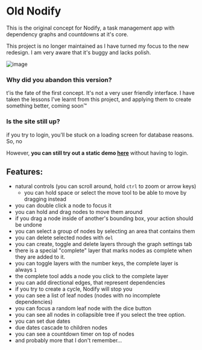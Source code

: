 

# Old Nodify

This is the original concept for Nodify, a task management app with dependency graphs and countdowns at it's core. 


This project is no longer maintained as I have turned my focus to the new redesign. I am very aware that it's buggy and lacks polish. 

![image](https://user-images.githubusercontent.com/34604972/198911010-620e0b89-d9fb-4ac7-8043-7a7fea83869c.png)


### Why did you abandon this version?

t'is the fate of the first concept. It's not a very user friendly interface. I have taken the lessons I've learnt from this project, and applying them to create something better, coming soon™

### Is the site still up?

if you try to login, you'll be stuck on a loading screen for database reasons. So, no

However, **you can still try out a static demo [here](https://old.nodify.dev/demo)** without having to login. 

## Features: 
- natural controls (you can scroll around, hold `ctrl` to zoom or arrow keys)
  - you can hold space or select the move tool to be able to move by dragging instead
- you can double click a node to focus it
- you can hold and drag nodes to move them around
- if you drag a node inside of another's bounding box, your action should be undone
- you can select a group of nodes by selecting an area that contains them
- you can delete selected nodes with `del`
- you can create, toggle and delete layers through the graph settings tab
- there is a special "complete" layer that marks nodes as complete when they are added to it.
- you can toggle layers with the number keys, the complete layer is always `1`
- the complete tool adds a node you click to the complete layer
- you can add directional edges, that represent dependencies
- if you try to create a cycle, Nodify will stop you
- you can see a list of leaf nodes (nodes with no incomplete dependencies)
- you can focus a random leaf node with the dice button
- you can see all nodes in collapsible tree if you select the tree option.
- you can set due dates
- due dates cascade to children nodes
- you can see a countdown timer on top of nodes 
- and probably more that I don't remember...

